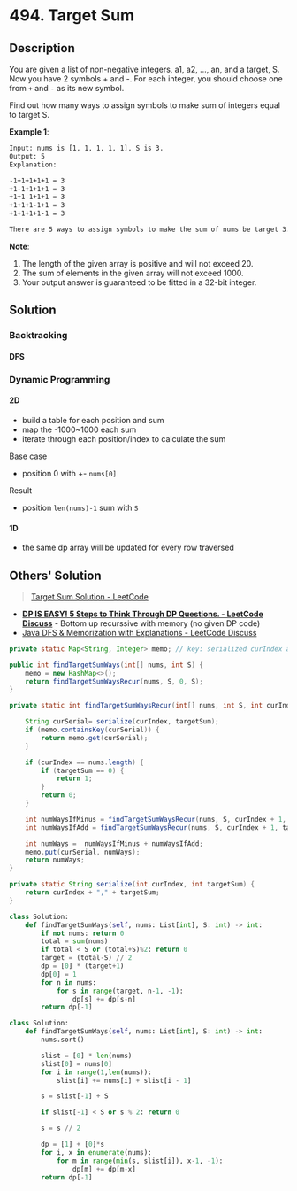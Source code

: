 # 494. Target Sum

## Description

You are given a list of non-negative integers, a1, a2, ..., an, and a target, S. Now you have 2 symbols + and -. For each integer, you should choose one from `+` and `-` as its new symbol.

Find out how many ways to assign symbols to make sum of integers equal to target S.

**Example 1**:

```txt
Input: nums is [1, 1, 1, 1, 1], S is 3.
Output: 5
Explanation:

-1+1+1+1+1 = 3
+1-1+1+1+1 = 3
+1+1-1+1+1 = 3
+1+1+1-1+1 = 3
+1+1+1+1-1 = 3

There are 5 ways to assign symbols to make the sum of nums be target 3.
```

**Note**:

1. The length of the given array is positive and will not exceed 20.
2. The sum of elements in the given array will not exceed 1000.
3. Your output answer is guaranteed to be fitted in a 32-bit integer.

## Solution

### Backtracking

#### DFS

### Dynamic Programming

#### 2D

* build a table for each position and sum
* map the -1000~1000 each sum
* iterate through each position/index to calculate the sum

Base case

* position 0 with +- `nums[0]`

Result

* position `len(nums)-1` sum with `S`

#### 1D

* the same dp array will be updated for every row traversed

## Others' Solution

> [Target Sum Solution - LeetCode](https://leetcode.com/problems/target-sum/solution/)

* [**DP IS EASY! 5 Steps to Think Through DP Questions. - LeetCode Discuss**](https://leetcode.com/problems/target-sum/discuss/455024/DP-IS-EASY!-5-Steps-to-Think-Through-DP-Questions.) - Bottom up recurssive with memory (no given DP code)
* [Java DFS & Memorization with Explanations - LeetCode Discuss](https://leetcode.com/problems/target-sum/discuss/169648/Java-DFS-and-Memorization-with-Explanations)

```java
private static Map<String, Integer> memo; // key: serialized curIndex and targetSum, value: its corresponding number of ways

public int findTargetSumWays(int[] nums, int S) {
    memo = new HashMap<>();
    return findTargetSumWaysRecur(nums, S, 0, S);
}

private static int findTargetSumWaysRecur(int[] nums, int S, int curIndex, int targetSum) {

    String curSerial= serialize(curIndex, targetSum);
    if (memo.containsKey(curSerial)) {
        return memo.get(curSerial);
    }

    if (curIndex == nums.length) {
        if (targetSum == 0) {
            return 1;
        }
        return 0;
    }

    int numWaysIfMinus = findTargetSumWaysRecur(nums, S, curIndex + 1, targetSum + nums[curIndex]); // -nums[curIndex]
    int numWaysIfAdd = findTargetSumWaysRecur(nums, S, curIndex + 1, targetSum - nums[curIndex]); // +nums[curIndex]

    int numWays =  numWaysIfMinus + numWaysIfAdd;
    memo.put(curSerial, numWays);
    return numWays;
}

private static String serialize(int curIndex, int targetSum) {
    return curIndex + "," + targetSum;
}
```

```py
class Solution:
    def findTargetSumWays(self, nums: List[int], S: int) -> int:
        if not nums: return 0
        total = sum(nums)
        if total < S or (total+S)%2: return 0
        target = (total-S) // 2
        dp = [0] * (target+1)
        dp[0] = 1
        for n in nums:
            for s in range(target, n-1, -1):
                dp[s] += dp[s-n]
        return dp[-1]
```

```py
class Solution:
    def findTargetSumWays(self, nums: List[int], S: int) -> int:
        nums.sort()

        slist = [0] * len(nums)
        slist[0] = nums[0]
        for i in range(1,len(nums)):
            slist[i] += nums[i] + slist[i - 1]

        s = slist[-1] + S

        if slist[-1] < S or s % 2: return 0

        s = s // 2

        dp = [1] + [0]*s
        for i, x in enumerate(nums):
            for m in range(min(s, slist[i]), x-1, -1):
                dp[m] += dp[m-x]
        return dp[-1]
```
